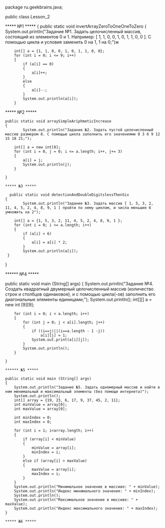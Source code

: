 package ru.geekbrains.java;

public class Lesson_2

***** №1 *****
    {
        public static void invertArrayZeroToOneOneToZero
    {
        System.out.println("Задание №1. Задать целочисленный массив, состоящий из элементов 0 и 1. Например: [ 1, 1, 0, 0, 1, 0, 1, 1, 0, 0 ]. С помощью цикла и условия заменить 0 на 1, 1 на 0;")ж
        
        int[] a = {1, 1, 0, 0, 1, 0, 1, 1, 0, 0};
        for (int i = 0; i <= 9; i++)
        {
            if (a[i] == 0)
            {
                a[i]++;
            }
            else
            {
                a[i]--;
            }
            System.out.println(a[i]);
        }

***** №2 *****

    public static void arraySimpleAriphmeticIncrease
    {
            System.out.println("Задание №2. Задать пустой целочисленный массив размером 8. С помощью цикла заполнить его значениями 0 3 6 9 12 15 18 21;");
        
        int[] a = new int[8];
        for (int i = 0, j = 0; i <= a.length; i++, j+= 3)
        {
            a[i] = j;
            System.out.println(j);
        }

    }
    
    ***** №3 *****
    
      public static void detectionAndDoubleDigitslessThenSix
    {
            System.out.println("Задание №3. Задать массив [ 1, 5, 3, 2, 11, 4, 5, 2, 4, 8, 9, 1 ] пройти по нему циклом, и числа меньшие 6 умножить на 2");
        
        int[] a = {1, 5, 3, 2, 11, 4, 5, 2, 4, 8, 9, 1 };
        for (int i = 0; i <= a.length; i++)
        {
            if (a[i] < 6)
            {
                a[i] = a[i] * 2;
            }
            System.out.println(a[i]);
     }       
 }   
 
 ****** №4 *****
 
 public static void main (String[] args)
    {
        System.out.println("Задание №4. Создать квадратный двумерный целочисленный массив (количество строк и столбцов одинаковое), и с помощью цикла(-ов) заполнить его диагональные элементы единицами;");
        System.out.println();
        int[][] a = new int [9][9];

        for (int i = 0; i < a.length; i++)
        {
            for (int j = 0; j < a[i].length; j++)
            {
                if ((i==j)||(i==a.length - 1 -j))
                    a[i][j] = 1;
                System.out.print(a[i][j]);
            }
            System.out.println();
        }

    }
    
    ****** №5 *****
    
    public static void main (String[] args)
    {
        System.out.println("Задание №5. Задать одномерный массив и найти в нем минимальный и максимальный элементы (без помощи интернета)");
        System.out.println();
        int[] array = {19, 23, 6, 17, 9, 37, 45, 2, 11};
        int minValue = array[0];
        int maxValue = array[0];

        int minIndex = 0;
        int maxIndex = 0;

        for (int i = 1; i<array.length; i++)
        {
            if (array[i] < minValue)
            {
                minValue = array[i];
                minIndex = i;
            }
            else if (array[i] > maxValue)
            {
                maxValue = array[i];
                maxIndex = i;
            }
        }
        System.out.println("Минимальное значение в массиве: " + minValue);
        System.out.println("Индекс минимального значения: " + minIndex);
        System.out.println();
        System.out.println("Максимальное значение в массиве: " + maxValue);
        System.out.println("Индекс максимального значения: " + maxIndex);
    }
    
    ***** №6 *****
    
    
